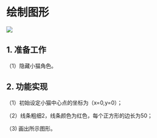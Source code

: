 # 绘制图形

![](https://img-blog.csdnimg.cn/20210821175952930.png)


## 1. 准备工作

（1）隐藏小猫角色。

## 2. 功能实现

（1）初始设定小猫中心点的坐标为（x=0,y=0）；

（2）线条粗细2，线条颜色为红色，每个正方形的边长为50；

（3) 画出所示图形。 